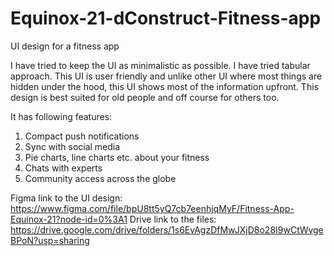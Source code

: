 # Equinox-21-dConstruct-Fitness-app
UI design for a fitness app

I have tried to keep the UI as minimalistic as possible. I have tried tabular approach.
This UI is user friendly and unlike other UI where most things are hidden under the hood, this UI shows most of the information upfront.
This design is best suited for old people and off course for others too.

It has following features:
1) Compact push notifications
2) Sync with social media
3) Pie charts, line charts etc. about your fitness
4) Chats with experts
5) Community access across the globe

Figma link to the UI design: https://www.figma.com/file/bpU8tt5yQ7cb7eenhjqMyF/Fitness-App-Equinox-21?node-id=0%3A1
Drive link to the files: https://drive.google.com/drive/folders/1s6EvAgzDfMwJXjD8o28I9wCtWvgeBPoN?usp=sharing
